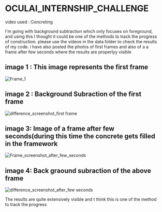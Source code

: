 # OCULAI_INTERNSHIP_CHALLENGE
video used : Concreting

I'm going with background subtraction which only focuses on foreground, and using this I thought it could be one of the methods to track the progress of construction. 
please use the videos in the data folder to check the results of my code. i have also posted the photos of first frames and also of a a frame after few seconds where the results are properlyy visible 
 ## image 1 : This image represents the first frame

![Frame_1](https://user-images.githubusercontent.com/58388399/143607728-4b9d2861-3066-4cb1-9429-701d6f08dc1b.png)
## image 2 : Background Subraction of the first frame

![difference_screenshot_first frame](https://user-images.githubusercontent.com/58388399/143607962-5fefc005-77d8-4cd7-a01f-ee6f34a079a9.png)

## image 3: Image of a frame after few seconds(during this time the concrete gets filled in the framework 

![Frame_screenshot_after_few_seconds](https://user-images.githubusercontent.com/58388399/143608103-b9cfc2b6-2670-4e8a-b3fa-00a7d968157e.png)

## image 4: Back graound subraction of the above frame
![difference_screenshot_after_few seconds](https://user-images.githubusercontent.com/58388399/143608215-3a9c5267-6507-4929-907f-289f8924c427.png)

The results are quite extensively visible and t think this is one of the method to track the progress



